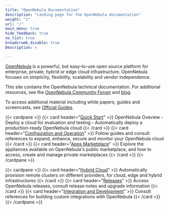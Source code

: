 ```yaml
---
title: "OpenNebula Documentation"
description: "Landing page for the OpenNebula documentation"
weight: "1"
url: "/"
main_menu: true
hide_feedback: true
no_list: true
breadcrumb_disable: true
Description: >

---
```


[OpenNebula](https://opennebula.io) is a powerful, but easy-to-use open source platform for enterprise, private, hybrid or edge cloud infrastructure. OpenNebula focuses on simplicity, flexibility, scalability and vendor independence.

This site contains the OpenNebula technical documentation. For additional resources, see the [OpenNebula Community Forum](https://forum.opennebula.io/) and [blog](https://opennebula.io/blog/).

To access additional material including white papers, guides and screencasts, see [Official Guides](https://opennebula.io/docs/).

{{< cardpane >}}
  {{< card header="[Quick Start](/docs/quick_start)" >}}
  OpenNebula Oveview - Deploy a cloud for evaluation and testing - Automatically deploy a production-ready OpenNebula cloud
  {{< /card >}}
  {{< card header="[Configuration and Operation](/docs/product)" >}}
  Follow guides and consult references to expand, enhance, secure and monitor your OpenNebula cloud
  {{< /card >}}
  {{< card header="[Apps Marketplace](/docs/apps-marketplace)" >}}
  Explore the appliances available on OpenNebula's public marketplace, and how to access, create and manage private marketplaces
  {{< /card >}}
{{< /cardpane >}}

{{< cardpane >}}
  {{< card header="[Hybrid Cloud](/docs/hybrid_cloud)" >}}
  Automatically provision remote clusters on different providers, for cloud, edge and hybrid infrastructures
  {{< /card >}}
  {{< card header="[Releases](/docs/releases)" >}}
  Access OpenNebula releases, consult release notes and upgrade information
  {{< /card >}}
  {{< card header="[Integration and Development](/docs/product)" >}}
  Consult references for building custom integrations with OpenNebula
  {{< /card >}}
{{< /cardpane >}}


